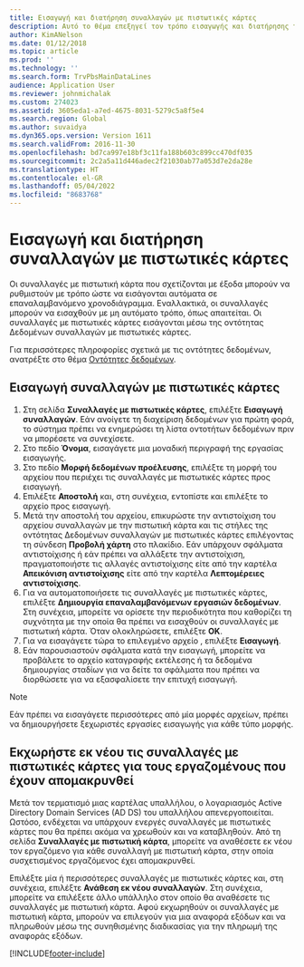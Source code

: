 ```yaml
---
title: Εισαγωγή και διατήρηση συναλλαγών με πιστωτικές κάρτες
description: Αυτό το θέμα επεξηγεί τον τρόπο εισαγωγής και διατήρησης των συναλλαγών με πιστωτικές κάρτες που σχετίζονται με έξοδα. Αυτές οι συναλλαγές μπορούν να ρυθμιστούν έτσι ώστε να εισαγάγονται αυτόματα σε ένα επαναλαμβανόμενο χρονοδιάγραμμα ή μπορούν να εισαχθούν με μη αυτόματο τρόπο, όπως απαιτείται.
author: KimANelson
ms.date: 01/12/2018
ms.topic: article
ms.prod: ''
ms.technology: ''
ms.search.form: TrvPbsMainDataLines
audience: Application User
ms.reviewer: johnmichalak
ms.custom: 274023
ms.assetid: 3605eda1-a7ed-4675-8031-5279c5a8f5e4
ms.search.region: Global
ms.author: suvaidya
ms.dyn365.ops.version: Version 1611
ms.search.validFrom: 2016-11-30
ms.openlocfilehash: bd7ca997e18bf3c11fa188b603c899cc470df035
ms.sourcegitcommit: 2c2a5a11d446adec2f21030ab77a053d7e2da28e
ms.translationtype: HT
ms.contentlocale: el-GR
ms.lasthandoff: 05/04/2022
ms.locfileid: "8683768"
---
```

# <a name="import-and-maintain-credit-card-transactions"></a>Εισαγωγή και διατήρηση συναλλαγών με πιστωτικές κάρτες

Οι συναλλαγές με πιστωτική κάρτα που σχετίζονται με έξοδα μπορούν να ρυθμιστούν με τρόπο ώστε να εισάγονται αυτόματα σε επαναλαμβανόμενο χρονοδιάγραμμα. Εναλλακτικά, οι συναλλαγές μπορούν να εισαχθούν με μη αυτόματο τρόπο, όπως απαιτείται. Οι συναλλαγές με πιστωτικές κάρτες εισάγονται μέσω της οντότητας Δεδομένων συναλλαγών με πιστωτικές κάρτες.

Για περισσότερες πληροφορίες σχετικά με τις οντότητες δεδομένων, ανατρέξτε στο θέμα [Οντότητες δεδομένων](/dynamics365/fin-ops-core/dev-itpro/data-entities/data-entities).

## <a name="import-credit-card-transactions"></a>Εισαγωγή συναλλαγών με πιστωτικές κάρτες

1. Στη σελίδα **Συναλλαγές με πιστωτικές κάρτες**, επιλέξτε **Εισαγωγή συναλλαγών**. Εάν ανοίγετε τη διαχείριση δεδομένων για πρώτη φορά, το σύστημα πρέπει να ενημερώσει τη λίστα οντοτήτων δεδομένων πριν να μπορέσετε να συνεχίσετε.
2. Στο πεδίο **Όνομα**, εισαγάγετε μια μοναδική περιγραφή της εργασίας εισαγωγής.
3. Στο πεδίο **Μορφή δεδομένων προέλευσης**, επιλέξτε τη μορφή του αρχείου που περιέχει τις συναλλαγές με πιστωτικές κάρτες προς εισαγωγή.
4. Επιλέξτε **Αποστολή** και, στη συνέχεια, εντοπίστε και επιλέξτε το αρχείο προς εισαγωγή.
5. Μετά την αποστολή του αρχείου, επικυρώστε την αντιστοίχιση του αρχείου συναλλαγών με την πιστωτική κάρτα και τις στήλες της οντότητας Δεδομένων συναλλαγών με πιστωτικές κάρτες επιλέγοντας τη σύνδεση **Προβολή χάρτη** στο πλακίδιο. Εάν υπάρχουν σφάλματα αντιστοίχισης ή εάν πρέπει να αλλάξετε την αντιστοίχιση, πραγματοποιήστε τις αλλαγές αντιστοίχισης είτε από την καρτέλα **Απεικόνιση αντιστοίχισης** είτε από την καρτέλα **Λεπτομέρειες αντιστοίχισης**.
6. Για να αυτοματοποιήσετε τις συναλλαγές με πιστωτικές κάρτες, επιλέξτε **Δημιουργία επαναλαμβανόμενων εργασιών δεδομένων**. Στη συνέχεια, μπορείτε να ορίσετε την περιοδικότητα που καθορίζει τη συχνότητα με την οποία θα πρέπει να εισαχθούν οι συναλλαγές με πιστωτική κάρτα. Όταν ολοκληρώσετε, επιλέξτε **ΟΚ**.
7. Για να εισαγάγετε τώρα το επιλεγμένο αρχείο , επιλέξτε **Εισαγωγή**.
8. Εάν παρουσιαστούν σφάλματα κατά την εισαγωγή, μπορείτε να προβάλετε το αρχείο καταγραφής εκτέλεσης ή τα δεδομένα δημιουργίας σταδίων για να δείτε τα σφάλματα που πρέπει να διορθώσετε για να εξασφαλίσετε την επιτυχή εισαγωγή.

> [!NOTE]
> Εάν πρέπει να εισαγάγετε περισσότερες από μία μορφές αρχείων, πρέπει να δημιουργήσετε ξεχωριστές εργασίες εισαγωγής για κάθε τύπο μορφής.

## <a name="reassign-the-credit-card-transactions-for-terminated-employees"></a>Εκχωρήστε εκ νέου τις συναλλαγές με πιστωτικές κάρτες για τους εργαζομένους που έχουν απομακρυνθεί

Μετά τον τερματισμό μιας καρτέλας υπαλλήλου, ο λογαριασμός Active Directory Domain Services (AD DS) του υπαλλήλου απενεργοποιείται. Ωστόσο, ενδέχεται να υπάρχουν ενεργές συναλλαγές με πιστωτικές κάρτες που θα πρέπει ακόμα να χρεωθούν και να καταβληθούν. Από τη σελίδα **Συναλλαγές με πιστωτική κάρτα**, μπορείτε να αναθέσετε εκ νέου τον εργαζόμενο για κάθε συναλλαγή με πιστωτική κάρτα, στην οποία συσχετισμένος εργαζόμενος έχει απομακρυνθεί.

Επιλέξτε μία ή περισσότερες συναλλαγές με πιστωτικές κάρτες και, στη συνέχεια, επιλέξτε **Ανάθεση εκ νέου συναλλαγών**. Στη συνέχεια, μπορείτε να επιλέξετε άλλο υπάλληλο στον οποίο θα αναθέσετε τις συναλλαγές με πιστωτική κάρτα. Αφού εκχωρηθούν οι συναλλαγές με πιστωτική κάρτα, μπορούν να επιλεγούν για μια αναφορά εξόδων και να πληρωθούν μέσω της συνηθισμένης διαδικασίας για την πληρωμή της αναφοράς εξόδων.


[!INCLUDE[footer-include](../includes/footer-banner.md)]